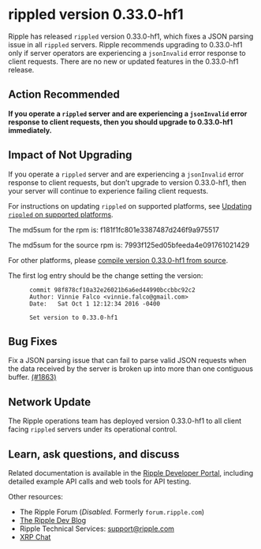 # rippled version 0.33.0-hf1

Ripple has released `rippled` version 0.33.0-hf1, which fixes a JSON parsing issue in all `rippled` servers. Ripple recommends upgrading to 0.33.0-hf1 only if server operators are experiencing a `jsonInvalid` error response to client requests. There are no new or updated features in the 0.33.0-hf1 release.

## Action Recommended

**If you operate a `rippled` server and are experiencing a `jsonInvalid` error response to client requests, then you should upgrade to 0.33.0-hf1 immediately.**

## Impact of Not Upgrading

If you operate a `rippled` server and are experiencing a `jsonInvalid` error response to client requests, but don’t upgrade to version 0.33.0-hf1, then your server will continue to experience failing client requests.

For instructions on updating `rippled` on supported platforms, see [Updating `rippled` on supported platforms](https://ripple.com/build/rippled-setup/#updating-rippled).

The md5sum for the rpm is: f181f1fc801e3387487d246f9a975517

The md5sum for the source rpm is: 7993f125ed05bfeeda4e091761021429

For other platforms, please [compile version 0.33.0-hf1 from source](https://github.com/ripple/rippled/tree/master/Builds).

The first log entry should be the change setting the version:

          commit 98f878cf10a32e26021b6a6ed44990bccbbc92c2
          Author: Vinnie Falco <vinnie.falco@gmail.com>
          Date:   Sat Oct 1 12:12:34 2016 -0400

          Set version to 0.33.0-hf1

## Bug Fixes

Fix a JSON parsing issue that can fail to parse valid JSON requests when the data received by the server is broken up into more than one contiguous buffer. [(#1863)](https://github.com/ripple/rippled/commit/69b47890e69cea46c403e6354742c3653f125c6f)

## Network Update
The Ripple operations team has deployed version 0.33.0-hf1 to all client facing `rippled` servers under its operational control.

## Learn, ask questions, and discuss
Related documentation is available in the [Ripple Developer Portal](https://ripple.com/build/), including detailed example API calls and web tools for API testing.

Other resources:

* The Ripple Forum (_Disabled._ Formerly `forum.ripple.com`)
* [The Ripple Dev Blog](https://developers.ripple.com/blog/)
* Ripple Technical Services: support@ripple.com
* [XRP Chat](http://www.xrpchat.com/)
